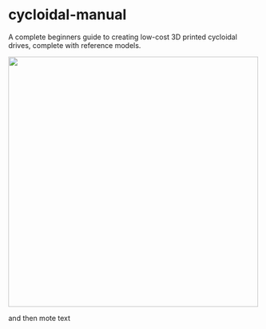 # cycloidal-manual
A complete beginners guide to creating low-cost 3D printed cycloidal drives, complete with reference models.

<img src="https://user-images.githubusercontent.com/79012344/120367491-ec6c9780-c2de-11eb-9e0b-7f542085e93b.gif" width="500">

and then mote text

